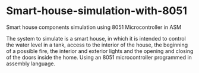 # Smart-house-simulation-with-8051

Smart house components simulation using 8051 Microcontroller in ASM

The system to simulate is a smart house, in which it is intended to control the water level in a tank, access to the interior of the house, the beginning of a possible fire, the interior and exterior lights and the opening and closing of the doors inside the home. Using an 8051 microcontroller programmed in assembly language.
